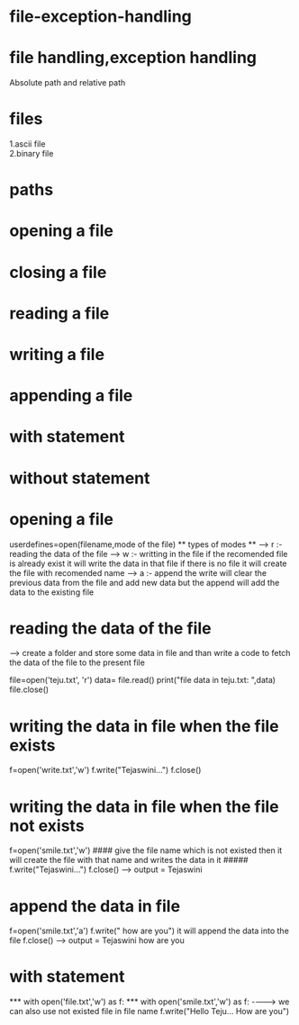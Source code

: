# file-exception-handling
# file handling,exception handling
   Absolute path and relative path

# files
   1.ascii file  
   2.binary file
# paths
# opening a file
# closing a file
# reading a file
# writing a file
# appending a file
# with statement
# without statement


# opening a file 
userdefines=open(filename,mode of the file)
** types of modes **
--> r :- reading the data of the file
--> w :- writting in the file
      if the recomended file is already exist it will write the data in that file if there is no file it will create the file with recomended name
--> a :- append
      the write will clear the previous data from the file and add new data but the append will add the data to the existing file


# reading the data of the file
--> create a folder and store some data in file and than write a code to fetch the data of the file to the present file

file=open('teju.txt', 'r')
data= file.read()
print("file data in teju.txt: ",data)
file.close()

# writing the data in file when the file exists
f=open('write.txt','w')
f.write("Tejaswini...")
f.close()

# writing the data in file when the file not exists
f=open('smile.txt','w') #### give the file name which is not existed then it will create the file with that name and writes the data in it #####
f.write("Tejaswini...")
f.close()
--> output = Tejaswini

# append the data in file
f=open('smile.txt','a')
f.write(" how are you") it will append the data into the file 
f.close()
--> output = Tejaswini how are you

# with statement
*** with open('file.txt','w') as f: ***
with open('smile.txt','w') as f:  ----> we can also use not existed file in file name
    f.write("Hello Teju... How are you")
